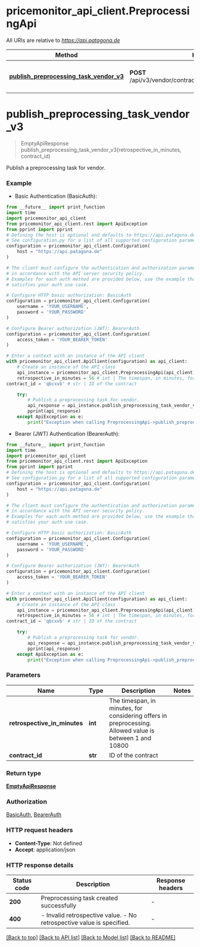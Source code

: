 # pricemonitor_api_client.PreprocessingApi

All URIs are relative to *https://api.patagona.de*

Method | HTTP request | Description
------------- | ------------- | -------------
[**publish_preprocessing_task_vendor_v3**](PreprocessingApi.md#publish_preprocessing_task_vendor_v3) | **POST** /api/v3/vendor/contracts/{contractId}/tasks/preprocessing | Publish a preprocessing task for vendor.


# **publish_preprocessing_task_vendor_v3**
> EmptyApiResponse publish_preprocessing_task_vendor_v3(retrospective_in_minutes, contract_id)

Publish a preprocessing task for vendor.

### Example

* Basic Authentication (BasicAuth):
```python
from __future__ import print_function
import time
import pricemonitor_api_client
from pricemonitor_api_client.rest import ApiException
from pprint import pprint
# Defining the host is optional and defaults to https://api.patagona.de
# See configuration.py for a list of all supported configuration parameters.
configuration = pricemonitor_api_client.Configuration(
    host = "https://api.patagona.de"
)

# The client must configure the authentication and authorization parameters
# in accordance with the API server security policy.
# Examples for each auth method are provided below, use the example that
# satisfies your auth use case.

# Configure HTTP basic authorization: BasicAuth
configuration = pricemonitor_api_client.Configuration(
    username = 'YOUR_USERNAME',
    password = 'YOUR_PASSWORD'
)

# Configure Bearer authorization (JWT): BearerAuth
configuration = pricemonitor_api_client.Configuration(
    access_token = 'YOUR_BEARER_TOKEN'
)

# Enter a context with an instance of the API client
with pricemonitor_api_client.ApiClient(configuration) as api_client:
    # Create an instance of the API class
    api_instance = pricemonitor_api_client.PreprocessingApi(api_client)
    retrospective_in_minutes = 56 # int | The timespan, in minutes, for considering offers in preprocessing. Allowed value is between 1 and 10800
contract_id = 'qbcxvb' # str | ID of the contract

    try:
        # Publish a preprocessing task for vendor.
        api_response = api_instance.publish_preprocessing_task_vendor_v3(retrospective_in_minutes, contract_id)
        pprint(api_response)
    except ApiException as e:
        print("Exception when calling PreprocessingApi->publish_preprocessing_task_vendor_v3: %s\n" % e)
```

* Bearer (JWT) Authentication (BearerAuth):
```python
from __future__ import print_function
import time
import pricemonitor_api_client
from pricemonitor_api_client.rest import ApiException
from pprint import pprint
# Defining the host is optional and defaults to https://api.patagona.de
# See configuration.py for a list of all supported configuration parameters.
configuration = pricemonitor_api_client.Configuration(
    host = "https://api.patagona.de"
)

# The client must configure the authentication and authorization parameters
# in accordance with the API server security policy.
# Examples for each auth method are provided below, use the example that
# satisfies your auth use case.

# Configure HTTP basic authorization: BasicAuth
configuration = pricemonitor_api_client.Configuration(
    username = 'YOUR_USERNAME',
    password = 'YOUR_PASSWORD'
)

# Configure Bearer authorization (JWT): BearerAuth
configuration = pricemonitor_api_client.Configuration(
    access_token = 'YOUR_BEARER_TOKEN'
)

# Enter a context with an instance of the API client
with pricemonitor_api_client.ApiClient(configuration) as api_client:
    # Create an instance of the API class
    api_instance = pricemonitor_api_client.PreprocessingApi(api_client)
    retrospective_in_minutes = 56 # int | The timespan, in minutes, for considering offers in preprocessing. Allowed value is between 1 and 10800
contract_id = 'qbcxvb' # str | ID of the contract

    try:
        # Publish a preprocessing task for vendor.
        api_response = api_instance.publish_preprocessing_task_vendor_v3(retrospective_in_minutes, contract_id)
        pprint(api_response)
    except ApiException as e:
        print("Exception when calling PreprocessingApi->publish_preprocessing_task_vendor_v3: %s\n" % e)
```

### Parameters

Name | Type | Description  | Notes
------------- | ------------- | ------------- | -------------
 **retrospective_in_minutes** | **int**| The timespan, in minutes, for considering offers in preprocessing. Allowed value is between 1 and 10800 | 
 **contract_id** | **str**| ID of the contract | 

### Return type

[**EmptyApiResponse**](EmptyApiResponse.md)

### Authorization

[BasicAuth](../README.md#BasicAuth), [BearerAuth](../README.md#BearerAuth)

### HTTP request headers

 - **Content-Type**: Not defined
 - **Accept**: application/json

### HTTP response details
| Status code | Description | Response headers |
|-------------|-------------|------------------|
**200** | Preprocessing task created successfully |  -  |
**400** | - Invalid retrospective value. - No retrospective value is specified.  |  -  |

[[Back to top]](#) [[Back to API list]](../README.md#documentation-for-api-endpoints) [[Back to Model list]](../README.md#documentation-for-models) [[Back to README]](../README.md)

